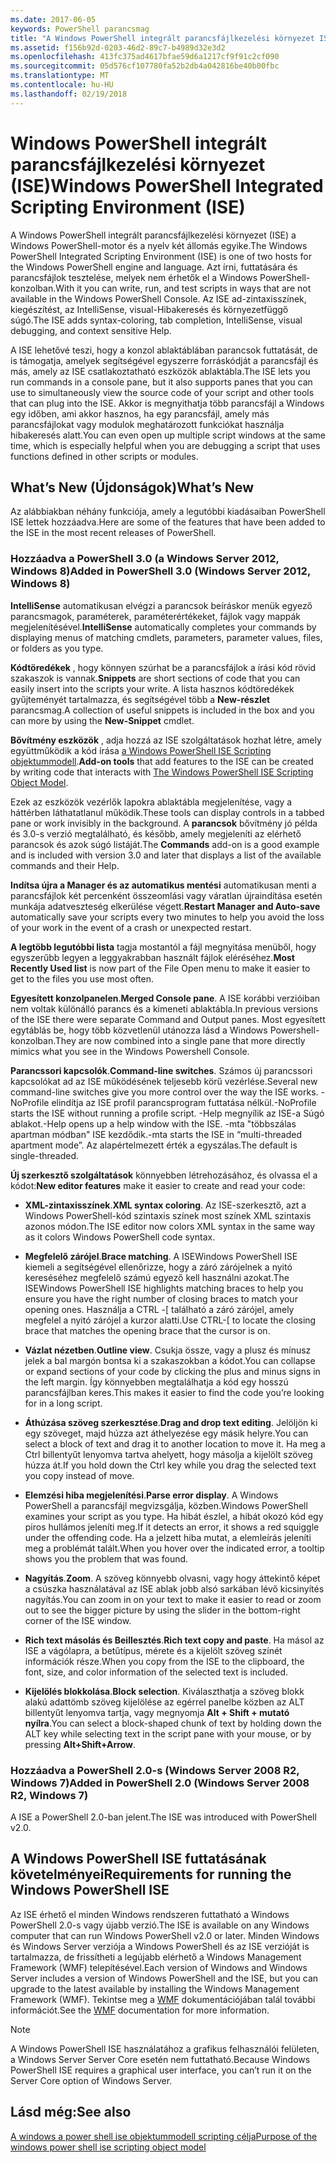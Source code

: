 ```yaml
---
ms.date: 2017-06-05
keywords: PowerShell parancsmag
title: "A Windows PowerShell integrált parancsfájlkezelési környezet ISE"
ms.assetid: f156b92d-0203-46d2-89c7-b4989d32e3d2
ms.openlocfilehash: 413fc375ad4617bfae59d6a1217cf9f91c2cf090
ms.sourcegitcommit: 05d576cf107780fa52b2db4a042816be40b00fbc
ms.translationtype: MT
ms.contentlocale: hu-HU
ms.lasthandoff: 02/19/2018
---
```

# <a name="windows-powershell-integrated-scripting-environment-ise"></a><span data-ttu-id="3af70-103">Windows PowerShell integrált parancsfájlkezelési környezet (ISE)</span><span class="sxs-lookup"><span data-stu-id="3af70-103">Windows PowerShell Integrated Scripting Environment (ISE)</span></span>

<span data-ttu-id="3af70-104">A Windows PowerShell integrált parancsfájlkezelési környezet (ISE) a Windows PowerShell-motor és a nyelv két állomás egyike.</span><span class="sxs-lookup"><span data-stu-id="3af70-104">The Windows PowerShell Integrated Scripting Environment (ISE) is one of two hosts for the Windows PowerShell engine and language.</span></span> <span data-ttu-id="3af70-105">Azt írni, futtatására és parancsfájlok tesztelése, melyek nem érhetők el a Windows PowerShell-konzolban.</span><span class="sxs-lookup"><span data-stu-id="3af70-105">With it you can write, run, and test scripts in ways that are not available in the Windows PowerShell Console.</span></span> <span data-ttu-id="3af70-106">Az ISE ad-zintaxisszínek, kiegészítést, az IntelliSense, visual-Hibakeresés és környezetfüggő súgó.</span><span class="sxs-lookup"><span data-stu-id="3af70-106">The ISE adds syntax-coloring, tab completion, IntelliSense, visual debugging, and context sensitive Help.</span></span>

<span data-ttu-id="3af70-107">A ISE lehetővé teszi, hogy a konzol ablaktáblában parancsok futtatását, de is támogatja, amelyek segítségével egyszerre forráskódját a parancsfájl és más, amely az ISE csatlakoztatható eszközök ablaktábla.</span><span class="sxs-lookup"><span data-stu-id="3af70-107">The ISE lets you run commands in a console pane, but it also supports panes that you can use to simultaneously view the source code of your script and other tools that can plug into the ISE.</span></span> <span data-ttu-id="3af70-108">Akkor is megnyithatja több parancsfájl a Windows egy időben, ami akkor hasznos, ha egy parancsfájl, amely más parancsfájlokat vagy modulok meghatározott funkciókat használja hibakeresés alatt.</span><span class="sxs-lookup"><span data-stu-id="3af70-108">You can even open up multiple script windows at the same time, which is especially helpful when you are debugging a script that uses functions defined in other scripts or modules.</span></span>

## <a name="whats-new"></a><span data-ttu-id="3af70-109">What’s New (Újdonságok)</span><span class="sxs-lookup"><span data-stu-id="3af70-109">What’s New</span></span>

<span data-ttu-id="3af70-110">Az alábbiakban néhány funkciója, amely a legutóbbi kiadásaiban PowerShell ISE lettek hozzáadva.</span><span class="sxs-lookup"><span data-stu-id="3af70-110">Here are some of the features that have been added to the ISE in the most recent releases of PowerShell.</span></span>

### <a name="added-in-powershell-30-windows-server-2012-windows-8"></a><span data-ttu-id="3af70-111">Hozzáadva a PowerShell 3.0 (a Windows Server 2012, Windows 8)</span><span class="sxs-lookup"><span data-stu-id="3af70-111">Added in PowerShell 3.0 (Windows Server 2012, Windows 8)</span></span>

<span data-ttu-id="3af70-112">**IntelliSense** automatikusan elvégzi a parancsok beíráskor menük egyező parancsmagok, paraméterek, paraméterértékeket, fájlok vagy mappák megjelenítésével.</span><span class="sxs-lookup"><span data-stu-id="3af70-112">**IntelliSense** automatically completes your commands by displaying menus of matching cmdlets, parameters, parameter values, files, or folders as you type.</span></span>

<span data-ttu-id="3af70-113">**Kódtöredékek** , hogy könnyen szúrhat be a parancsfájlok a írási kód rövid szakaszok is vannak.</span><span class="sxs-lookup"><span data-stu-id="3af70-113">**Snippets** are short sections of code that you can easily insert into the scripts your write.</span></span> <span data-ttu-id="3af70-114">A lista hasznos kódtöredékek gyűjteményét tartalmazza, és segítségével több a **New-részlet** parancsmag.</span><span class="sxs-lookup"><span data-stu-id="3af70-114">A collection of useful snippets is included in the box and you can more by using the **New-Snippet** cmdlet.</span></span>

<span data-ttu-id="3af70-115">**Bővítmény eszközök** , adja hozzá az ISE szolgáltatások hozhat létre, amely együttműködik a kód írása [a Windows PowerShell ISE Scripting objektummodell](../../core-powershell/ise/The-ISE-Object-Model-Hierarchy.md).</span><span class="sxs-lookup"><span data-stu-id="3af70-115">**Add-on tools** that add features to the ISE can be created by writing code that interacts with [The Windows PowerShell ISE Scripting Object Model](../../core-powershell/ise/The-ISE-Object-Model-Hierarchy.md).</span></span>

<span data-ttu-id="3af70-116">Ezek az eszközök vezérlők lapokra ablaktábla megjelenítése, vagy a háttérben láthatatlanul működik.</span><span class="sxs-lookup"><span data-stu-id="3af70-116">These tools can display controls in a tabbed pane or work invisibly in the background.</span></span> <span data-ttu-id="3af70-117">A **parancsok** bővítmény jó példa és 3.0-s verzió megtalálható, és később, amely megjeleníti az elérhető parancsok és azok súgó listáját.</span><span class="sxs-lookup"><span data-stu-id="3af70-117">The **Commands** add-on is a good example and is included with version 3.0 and later that displays a list of the available commands and their Help.</span></span>

<span data-ttu-id="3af70-118">**Indítsa újra a Manager és az automatikus mentési** automatikusan menti a parancsfájlok két percenként összeomlási vagy váratlan újraindítása esetén munkája adatveszteség elkerülése végett.</span><span class="sxs-lookup"><span data-stu-id="3af70-118">**Restart Manager and Auto-save** automatically save your scripts every two minutes to help you avoid the loss of your work in the event of a crash or unexpected restart.</span></span>

<span data-ttu-id="3af70-119">**A legtöbb legutóbbi lista** tagja mostantól a fájl megnyitása menüből, hogy egyszerűbb legyen a leggyakrabban használt fájlok eléréséhez.</span><span class="sxs-lookup"><span data-stu-id="3af70-119">**Most Recently Used list** is now part of the File Open menu to make it easier to get to the files you use most often.</span></span>

<span data-ttu-id="3af70-120">**Egyesített konzolpanelen**.</span><span class="sxs-lookup"><span data-stu-id="3af70-120">**Merged Console pane**.</span></span> <span data-ttu-id="3af70-121">A ISE korábbi verzióiban nem voltak különálló parancs és a kimeneti ablaktábla.</span><span class="sxs-lookup"><span data-stu-id="3af70-121">In previous versions of the ISE there were separate Command and Output panes.</span></span> <span data-ttu-id="3af70-122">Most egyesített egytáblás be, hogy több közvetlenül utánozza lásd a Windows Powershell-konzolban.</span><span class="sxs-lookup"><span data-stu-id="3af70-122">They are now combined into a single pane that more directly mimics what you see in the Windows Powershell Console.</span></span>

<span data-ttu-id="3af70-123">**Parancssori kapcsolók**.</span><span class="sxs-lookup"><span data-stu-id="3af70-123">**Command-line switches**.</span></span> <span data-ttu-id="3af70-124">Számos új parancssori kapcsolókat ad az ISE működésének teljesebb körű vezérlése.</span><span class="sxs-lookup"><span data-stu-id="3af70-124">Several new command-line switches give you more control over the way the ISE works.</span></span> <span data-ttu-id="3af70-125">-NoProfile elindítja az ISE profil parancsprogram futtatása nélkül.</span><span class="sxs-lookup"><span data-stu-id="3af70-125">-NoProfile starts the ISE without running a profile script.</span></span> <span data-ttu-id="3af70-126">-Help megnyílik az ISE-a Súgó ablakot.</span><span class="sxs-lookup"><span data-stu-id="3af70-126">-Help opens up a help window with the ISE.</span></span> <span data-ttu-id="3af70-127">-mta "többszálas apartman módban" ISE kezdődik.</span><span class="sxs-lookup"><span data-stu-id="3af70-127">-mta starts the ISE in “multi-threaded apartment mode”.</span></span> <span data-ttu-id="3af70-128">Az alapértelmezett érték a egyszálas.</span><span class="sxs-lookup"><span data-stu-id="3af70-128">The default is single-threaded.</span></span>

<span data-ttu-id="3af70-129">**Új szerkesztő szolgáltatások** könnyebben létrehozásához, és olvassa el a kódot:</span><span class="sxs-lookup"><span data-stu-id="3af70-129">**New editor features** make it easier to create and read your code:</span></span>

- <span data-ttu-id="3af70-130">**XML-zintaxisszínek**.</span><span class="sxs-lookup"><span data-stu-id="3af70-130">**XML syntax coloring**.</span></span> <span data-ttu-id="3af70-131">Az ISE-szerkesztő, azt a Windows PowerShell-kód szintaxis színek most színek XML szintaxis azonos módon.</span><span class="sxs-lookup"><span data-stu-id="3af70-131">The ISE editor now colors XML syntax in the same way as it colors Windows PowerShell code syntax.</span></span>

- <span data-ttu-id="3af70-132">**Megfelelő zárójel**.</span><span class="sxs-lookup"><span data-stu-id="3af70-132">**Brace matching**.</span></span> <span data-ttu-id="3af70-133">A ISEWindows PowerShell ISE kiemeli a segítségével ellenőrizze, hogy a záró zárójelnek a nyitó kereséséhez megfelelő számú egyező kell használni azokat.</span><span class="sxs-lookup"><span data-stu-id="3af70-133">The ISEWindows PowerShell ISE highlights matching braces to help you ensure you have the right number of closing braces to match your opening ones.</span></span> <span data-ttu-id="3af70-134">Használja a CTRL -\[ található a záró zárójel, amely megfelel a nyitó zárójel a kurzor alatti.</span><span class="sxs-lookup"><span data-stu-id="3af70-134">Use CTRL-\[ to locate the closing brace that matches the opening brace that the cursor is on.</span></span>

- <span data-ttu-id="3af70-135">**Vázlat nézetben**.</span><span class="sxs-lookup"><span data-stu-id="3af70-135">**Outline view**.</span></span> <span data-ttu-id="3af70-136">Csukja össze, vagy a plusz és mínusz jelek a bal margón bontsa ki a szakaszokban a kódot.</span><span class="sxs-lookup"><span data-stu-id="3af70-136">You can collapse or expand sections of your code by clicking the plus and minus signs in the left margin.</span></span> <span data-ttu-id="3af70-137">Így könnyebben megtalálhatja a kód egy hosszú parancsfájlban keres.</span><span class="sxs-lookup"><span data-stu-id="3af70-137">This makes it easier to find the code you’re looking for in a long script.</span></span>

- <span data-ttu-id="3af70-138">**Áthúzása szöveg szerkesztése**.</span><span class="sxs-lookup"><span data-stu-id="3af70-138">**Drag and drop text editing**.</span></span> <span data-ttu-id="3af70-139">Jelöljön ki egy szöveget, majd húzza azt áthelyezése egy másik helyre.</span><span class="sxs-lookup"><span data-stu-id="3af70-139">You can select a block of text and drag it to another location to move it.</span></span> <span data-ttu-id="3af70-140">Ha meg a Ctrl billentyűt lenyomva tartva ahelyett, hogy másolja a kijelölt szöveg húzza át.</span><span class="sxs-lookup"><span data-stu-id="3af70-140">If you hold down the Ctrl key while you drag the selected text you copy instead of move.</span></span>

- <span data-ttu-id="3af70-141">**Elemzési hiba megjelenítési**.</span><span class="sxs-lookup"><span data-stu-id="3af70-141">**Parse error display**.</span></span> <span data-ttu-id="3af70-142">A Windows PowerShell a parancsfájl megvizsgálja, közben.</span><span class="sxs-lookup"><span data-stu-id="3af70-142">Windows PowerShell examines your script as you type.</span></span> <span data-ttu-id="3af70-143">Ha hibát észlel, a hibát okozó kód egy piros hullámos jeleníti meg.</span><span class="sxs-lookup"><span data-stu-id="3af70-143">If it detects an error, it shows a red squiggle under the offending code.</span></span> <span data-ttu-id="3af70-144">Ha a jelzett hiba mutat, a elemleírás jeleníti meg a problémát talált.</span><span class="sxs-lookup"><span data-stu-id="3af70-144">When you hover over the indicated error, a tooltip shows you the problem that was found.</span></span>

- <span data-ttu-id="3af70-145">**Nagyítás**.</span><span class="sxs-lookup"><span data-stu-id="3af70-145">**Zoom**.</span></span> <span data-ttu-id="3af70-146">A szöveg könnyebb olvasni, vagy hogy áttekintő képet a csúszka használatával az ISE ablak jobb alsó sarkában lévő kicsinyítés nagyítás.</span><span class="sxs-lookup"><span data-stu-id="3af70-146">You can zoom in on your text to make it easier to read or zoom out to see the bigger picture by using the slider in the bottom-right corner of the ISE window.</span></span>

- <span data-ttu-id="3af70-147">**Rich text másolás és Beillesztés**.</span><span class="sxs-lookup"><span data-stu-id="3af70-147">**Rich text copy and paste**.</span></span> <span data-ttu-id="3af70-148">Ha másol az ISE a vágólapra, a betűtípus, mérete és a kijelölt szöveg színét információk része.</span><span class="sxs-lookup"><span data-stu-id="3af70-148">When you copy from the ISE to the clipboard, the font, size, and color information of the selected text is included.</span></span>

- <span data-ttu-id="3af70-149">**Kijelölés blokkolása**.</span><span class="sxs-lookup"><span data-stu-id="3af70-149">**Block selection**.</span></span> <span data-ttu-id="3af70-150">Kiválaszthatja a szöveg blokk alakú adattömb szöveg kijelölése az egérrel panelbe közben az ALT billentyűt lenyomva tartja, vagy megnyomja **Alt + Shift + mutató nyílra**.</span><span class="sxs-lookup"><span data-stu-id="3af70-150">You can select a block-shaped chunk of text by holding down the ALT key while selecting text in the script pane with your mouse, or by pressing **Alt+Shift+Arrow**.</span></span>

### <a name="added-in-powershell-20-windows-server-2008-r2-windows-7"></a><span data-ttu-id="3af70-151">Hozzáadva a PowerShell 2.0-s (Windows Server 2008 R2, Windows 7)</span><span class="sxs-lookup"><span data-stu-id="3af70-151">Added in PowerShell 2.0 (Windows Server 2008 R2, Windows 7)</span></span>

<span data-ttu-id="3af70-152">A ISE a PowerShell 2.0-ban jelent.</span><span class="sxs-lookup"><span data-stu-id="3af70-152">The ISE was introduced with PowerShell v2.0.</span></span>

## <a name="requirements-for-running-the-windows-powershell-ise"></a><span data-ttu-id="3af70-153">A Windows PowerShell ISE futtatásának követelményei</span><span class="sxs-lookup"><span data-stu-id="3af70-153">Requirements for running the Windows PowerShell ISE</span></span>

<span data-ttu-id="3af70-154">Az ISE érhető el minden Windows rendszeren futtatható a Windows PowerShell 2.0-s vagy újabb verzió.</span><span class="sxs-lookup"><span data-stu-id="3af70-154">The ISE is available on any Windows computer that can run Windows PowerShell v2.0 or later.</span></span> <span data-ttu-id="3af70-155">Minden Windows és Windows Server verziója a Windows PowerShell és az ISE verzióját is tartalmazza, de frissítheti a legújabb elérhető a Windows Management Framework (WMF) telepítésével.</span><span class="sxs-lookup"><span data-stu-id="3af70-155">Each version of Windows and Windows Server includes a version of Windows PowerShell and the ISE, but you can upgrade to the latest available by installing the Windows Management Framework (WMF).</span></span> <span data-ttu-id="3af70-156">Tekintse meg a [WMF](/powershell/wmf/readme) dokumentációjában talál további információt.</span><span class="sxs-lookup"><span data-stu-id="3af70-156">See the [WMF](/powershell/wmf/readme) documentation for more information.</span></span>

> [!NOTE]
> <span data-ttu-id="3af70-157">A Windows PowerShell ISE használatához a grafikus felhasználói felületen, a Windows Server Server Core esetén nem futtatható.</span><span class="sxs-lookup"><span data-stu-id="3af70-157">Because Windows PowerShell ISE requires a graphical user interface, you can’t run it on the Server Core option of Windows Server.</span></span>

## <a name="see-also"></a><span data-ttu-id="3af70-158">Lásd még:</span><span class="sxs-lookup"><span data-stu-id="3af70-158">See also</span></span>

[<span data-ttu-id="3af70-159">A windows a power shell ise objektummodell scripting célja</span><span class="sxs-lookup"><span data-stu-id="3af70-159">Purpose of the windows power shell ise scripting object model</span></span>](../../core-powershell/ise/Purpose-of-the-Windows-PowerShell-ISE-Scripting-Object-Model.md)
